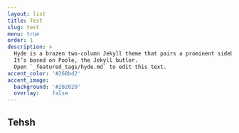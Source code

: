 ```yaml
---
layout: list
title: Test
slug: test
menu: true
order: 1
description: >
  Hyde is a brazen two-column Jekyll theme that pairs a prominent sidebar with uncomplicated content.
  It’s based on Poole, the Jekyll butler.
  Open `_featured_tags/hyde.md` to edit this text.
accent_color: '#268bd2'
accent_image:
  background: '#202020'
  overlay:    false
---
```



## Tehsh
